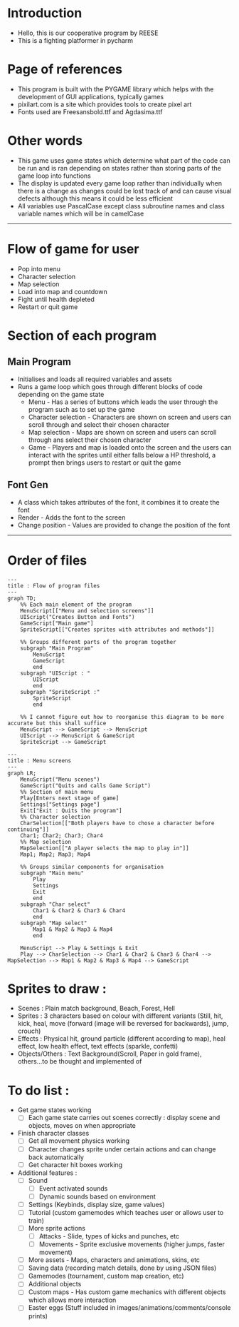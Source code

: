 # Introduction
 - Hello, this is our cooperative program by REESE
 - This is a fighting platformer in pycharm

# Page of references
 - This program is built with the PYGAME library which helps with the development of GUI applications, typically games
 - pixilart.com is a site which provides tools to create pixel art
 - Fonts used are Freesansbold.ttf and Agdasima.ttf

# Other words
 - This game uses game states which determine what part of the code can be run and is ran depending on states rather than storing parts of the game loop into functions
 - The display is updated every game loop rather than individually when there is a change as changes could be lost track of and can cause visual defects although this means it could be less efficient
 - All variables use PascalCase except class subroutine names and class variable names which will be in camelCase
---

# Flow of game for user
 - Pop into menu
 - Character selection
 - Map selection
 - Load into map and countdown
 - Fight until health depleted
 - Restart or quit game

# Section of each program
## Main Program
 - Initialises and loads all required variables and assets
 - Runs a game loop which goes through different blocks of code depending on the game state
    - Menu - Has a series of buttons which leads the user through the program such as to set up the game
    - Character selection - Characters are shown on screen and users can scroll through and select their chosen character
    - Map selection - Maps are shown on screen and users can scroll through ans select their chosen character
    - Game - Players and map is loaded onto the screen and the users can interact with the sprites until either falls below a HP threshold, a prompt then brings users to restart or quit the game

## Font Gen
 - A class which takes attributes of the font, it combines it to create the font
 - Render - Adds the font to the screen
 - Change position - Values are provided to change the position of the font

--- 
# Order of files
```mermaid
---
title : Flow of program files
---
graph TD;
    %% Each main element of the program
    MenuScript[["Menu and selection screens"]]
    UIScript("Creates Button and Fonts")
    GameScript["Main game"]
    SpriteScript[["Creates sprites with attributes and methods"]]

    %% Groups different parts of the program together
    subgraph "Main Program"
        MenuScript
        GameScript
        end
    subgraph "UIScript : "
        UIScript
        end
    subgraph "SpriteScript :"
        SpriteScript
        end
    
    %% I cannot figure out how to reorganise this diagram to be more accurate but this shall suffice
    MenuScript --> GameScript --> MenuScript
    UIScript --> MenuScript & GameScript
    SpriteScript --> GameScript
```
```mermaid
---
title : Menu screens
---
graph LR;
    MenuScript("Menu scenes")
    GameScript("Quits and calls Game Script")
    %% Section of main menu
    Play[Enters next stage of game]
    Settings["Settings page"]
    Exit["Exit : Quits the program"]
    %% Character selection
    CharSelection[["Both players have to chose a character before continuing"]]
    Char1; Char2; Char3; Char4
    %% Map selection
    MapSelection[["A player selects the map to play in"]]
    Map1; Map2; Map3; Map4

    %% Groups similar components for organisation
    subgraph "Main menu"
        Play
        Settings
        Exit
        end
    subgraph "Char select"
        Char1 & Char2 & Char3 & Char4
        end
    subgraph "Map select"
        Map1 & Map2 & Map3 & Map4
        end

    MenuScript --> Play & Settings & Exit
    Play --> CharSelection --> Char1 & Char2 & Char3 & Char4 --> MapSelection --> Map1 & Map2 & Map3 & Map4 --> GameScript
```

# Sprites to draw : 
 - Scenes : Plain match background, Beach, Forest, Hell
 - Sprites : 3 characters based on colour with different variants (Still, hit, kick, heal, move (forward (image will be reversed for backwards), jump, crouch)
 - Effects : Physical hit, ground particle (different according to map), heal effect, low health effect, text effects (sparkle, confetti)
 - Objects/Others : Text Background(Scroll, Paper in gold frame), others...to be thought and implemented of

# To do list : 
 - Get game states working
    - [ ] Each game state carries out scenes correctly : display scene and objects, moves on when appropriate 
 - Finish character classes
    - [ ] Get all movement physics working
    - [ ] Character changes sprite under certain actions and can change back automatically
    - [ ] Get character hit boxes working
 - Additional features : 
    - [ ] Sound
       - [ ] Event activated sounds
       - [ ] Dynamic sounds based on environment
    - [ ] Settings (Keybinds, display size, game values)
    - [ ] Tutorial (custom gamemodes which teaches user or allows user to train)
    - [ ] More sprite actions
       - [ ] Attacks - Slide, types of kicks and punches, etc
       - [ ] Movements - Sprite exclusive movements (higher jumps, faster movement)
    - [ ] More assets - Maps, characters and animations, skins, etc
    - [ ] Saving data (recording match details, done by using JSON files)
    - [ ] Gamemodes (tournament, custom map creation, etc)
    - [ ] Additional objects
    - [ ] Custom maps - Has custom game mechanics with different objects which allows more interaction
    - [ ] Easter eggs (Stuff included in images/animations/comments/console prints)
